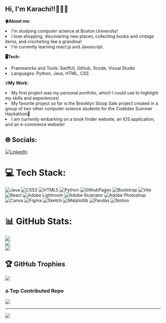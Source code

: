 


<h2><strong>Hi, I'm Karachi!!🧚🏾‍♂️</strong></h2>


<b>🍀About me:</b>
<li>I'm studying computer science at Boston University!</li>
<li>I love shopping, discovering new places, collecting books and vintage items, and crocheting like a grandma!</li>
<li>I'm currently learning react.js and Javascript.</li>
 <p>     </p>
 
<b>🖥️Tech:</b>
<li>Frameworks and Tools: SwiftUI, Github, Xcode, Visual Studio</li>
<li>Languages: Python, Java, HTML, CSS</li>
<p>    </p>

<b>💡My Work:</b>
<li>My first project was my personal portfolio, which I could use to highlight my skills and experiences!</li>
<li>My favorite project so far is the Brooklyn Stoop Sale project created in a group of two other computer science students for the Codédex Summer Hackathon🔌</li>
<li>I am currently embarking on a book finder website, an IOS application, and an e-commerce website!</li>



## 🌐 Socials:
[![LinkedIn](https://img.shields.io/badge/LinkedIn-%230077B5.svg?logo=linkedin&logoColor=white)](https://linkedin.com/in/linkedin.com/in/karachi-onwuanibe) 

# 💻 Tech Stack:
![Java](https://img.shields.io/badge/java-%23ED8B00.svg?style=for-the-badge&logo=openjdk&logoColor=white) ![CSS3](https://img.shields.io/badge/css3-%231572B6.svg?style=for-the-badge&logo=css3&logoColor=white) ![HTML5](https://img.shields.io/badge/html5-%23E34F26.svg?style=for-the-badge&logo=html5&logoColor=white) ![Python](https://img.shields.io/badge/python-3670A0?style=for-the-badge&logo=python&logoColor=ffdd54) ![GithubPages](https://img.shields.io/badge/github%20pages-121013?style=for-the-badge&logo=github&logoColor=white) ![Bootstrap](https://img.shields.io/badge/bootstrap-%238511FA.svg?style=for-the-badge&logo=bootstrap&logoColor=white) ![Vite](https://img.shields.io/badge/vite-%23646CFF.svg?style=for-the-badge&logo=vite&logoColor=white) ![React](https://img.shields.io/badge/react-%2320232a.svg?style=for-the-badge&logo=react&logoColor=%2361DAFB) ![Adobe Lightroom](https://img.shields.io/badge/Adobe%20Lightroom-31A8FF.svg?style=for-the-badge&logo=Adobe%20Lightroom&logoColor=white) ![Adobe Illustrator](https://img.shields.io/badge/adobe%20illustrator-%23FF9A00.svg?style=for-the-badge&logo=adobe%20illustrator&logoColor=white) ![Adobe Photoshop](https://img.shields.io/badge/adobe%20photoshop-%2331A8FF.svg?style=for-the-badge&logo=adobe%20photoshop&logoColor=white) ![Canva](https://img.shields.io/badge/Canva-%2300C4CC.svg?style=for-the-badge&logo=Canva&logoColor=white) ![Figma](https://img.shields.io/badge/figma-%23F24E1E.svg?style=for-the-badge&logo=figma&logoColor=white) ![Sketch](https://img.shields.io/badge/Sketch-FFB387?style=for-the-badge&logo=sketch&logoColor=black) ![Matplotlib](https://img.shields.io/badge/Matplotlib-%23ffffff.svg?style=for-the-badge&logo=Matplotlib&logoColor=black) ![Pandas](https://img.shields.io/badge/pandas-%23150458.svg?style=for-the-badge&logo=pandas&logoColor=white) ![Notion](https://img.shields.io/badge/Notion-%23000000.svg?style=for-the-badge&logo=notion&logoColor=white)
# 📊 GitHub Stats:
![](https://github-readme-stats.vercel.app/api?username=karachi01&theme=radical&hide_border=false&include_all_commits=false&count_private=false)<br/>
![](https://github-readme-streak-stats.herokuapp.com/?user=karachi01&theme=radical&hide_border=false)<br/>
![](https://github-readme-stats.vercel.app/api/top-langs/?username=karachi01&theme=radical&hide_border=false&include_all_commits=false&count_private=false&layout=compact)

## 🏆 GitHub Trophies
![](https://github-profile-trophy.vercel.app/?username=karachi01&theme=radical&no-frame=false&no-bg=true&margin-w=4)

### 🔝 Top Contributed Repo
![](https://github-contributor-stats.vercel.app/api?username=karachi01&limit=5&theme=dark&combine_all_yearly_contributions=true)

---
[![](https://visitcount.itsvg.in/api?id=karachi01&icon=0&color=0)](https://visitcount.itsvg.in)

<!-- Proudly created with GPRM ( https://gprm.itsvg.in ) -->
